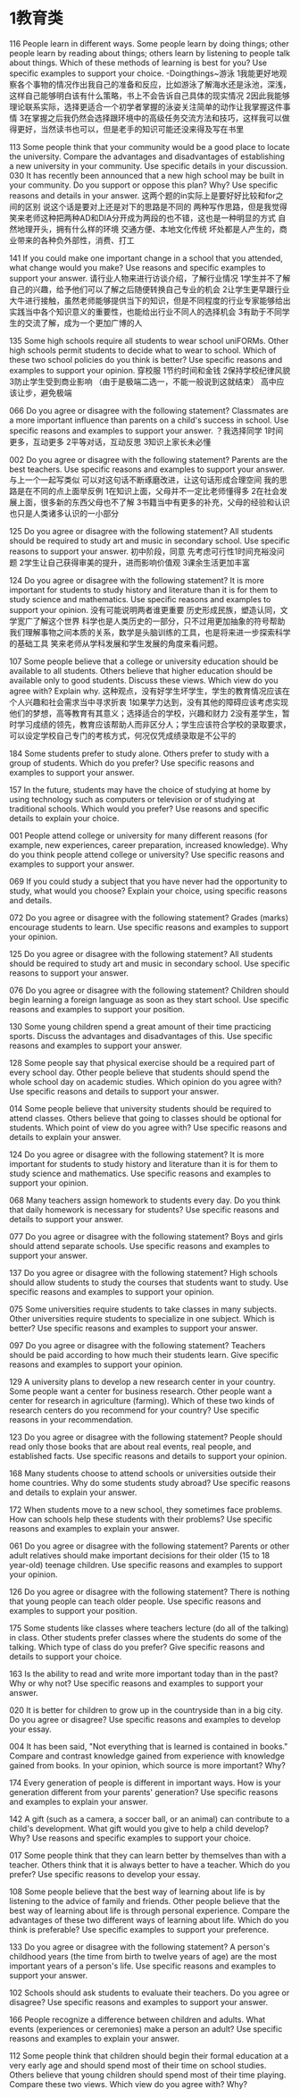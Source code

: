 # 1教育类

116 People learn in different ways. Some people learn by doing things; other people learn by reading about things; others learn by listening to people talk about things. Which of these methods of learning is best for you? Use specific examples to support your choice.
-Doingthings~游泳
1我能更好地观察各个事物的情况作出我自己的准备和反应，比如游泳了解海水还是泳池，深浅，这样自己能够明白该有什么策略，书上不会告诉自己具体的现实情况
2因此我能够理论联系实际，选择更适合一个初学者掌握的泳姿关注简单的动作让我掌握这件事情
3在掌握之后我仍然会选择跟环境中的高级任务交流方法和技巧，这样我可以做得更好，当然读书也可以，但是老手的知识可能还没来得及写在书里

113 Some people think that your community would be a good place to locate the university. Compare the advantages and disadvantages of establishing a new university in your community. Use specific details in your discussion.
030 It has recently been announced that a new high school may be built in your community. Do you support or oppose this plan? Why? Use specific reasons and details in your answer.
这两个题的in实际上是要好好比较和for之间的区别
说这个话是要对上还是对下的思路是不同的
两种写作思路，但是我觉得笑来老师这种把两种AD和DIA分开成为两段的也不错，这也是一种明显的方式
自然地理开头，拥有什么样的环境
交通方便、本地文化传统
坏处都是人产生的，商业带来的各种负外部性，消费、打工




141 If you could make one important change in a school that you attended, what change would you make? Use reasons and specific examples to support your answer.
请行业人物来进行访谈介绍，了解行业情况
1学生并不了解自己的兴趣，给予他们可以了解之后随便转换自己专业的机会
2让学生更早跟行业大牛进行接触，虽然老师能够提供当下的知识，但是不同程度的行业专家能够给出实践当中各个知识意义的重要性，也能给出行业不同人的选择机会
3有助于不同学生的交流了解，成为一个更加广博的人


135 Some high schools require all students to wear school uniFORMs. Other high schools permit students to decide what to wear to school. Which of these two school policies do you think is better? Use specific reasons and examples to support your opinion.
穿校服
1节约时间和金钱
2保持学校纪律风貌
3防止学生受到商业影响
（由于是极端二选一，不能一般说到这就结束）
高中应该让步，避免极端

066 Do you agree or disagree with the following statement? Classmates are a more important influence than parents on a child's success in school. Use specific reasons and examples to support your answer.
？我选择同学
1时间更多，互动更多
2平等对话，互动反思
3知识上家长未必懂

002 Do you agree or disagree with the following statement? Parents are the best teachers. Use specific reasons and examples to support your answer.
与上一个一起写类似
可以对这句话不断琢磨改进，让这句话形成合理空间
我的思路是在不同的点上面举反例
1在知识上面，父母并不一定比老师懂得多
2在社会发展上面，很多新的东西父母也不了解
3书籍当中有更多的补充，父母的经验和认识也只是人类诸多认识的一小部分

125 Do you agree or disagree with the following statement? All students should be required to study art and music in secondary school. Use specific reasons to support your answer.
初中阶段，同意
先考虑可行性1时间充裕没问题
2学生让自己获得审美的提升，进而影响价值观
3课余生活更加丰富

124 Do you agree or disagree with the following statement? It is more important for students to study history and literature than it is for them to study science and mathematics. Use specific reasons and examples to support your opinion.
没有可能说明两者谁更重要
历史形成民族，塑造认同，文学宽广了解这个世界
科学也是人类历史的一部分，只不过用更加抽象的符号帮助我们理解事物之间本质的关系，数学是头脑训练的工具，也是将来进一步探索科学的基础工具
笑来老师从学科发展和学生发展的角度来看问题。

107 Some people believe that a college or university education should be available to all students. Others believe that higher education should be available only to good students. Discuss these views. Which view do you agree with? Explain why.
这种观点，没有好学生坏学生，学生的教育情况应该在个人兴趣和社会需求当中寻求折衷
1如果学力达到，没有其他的障碍应该考虑实现他们的梦想，高等教育有其意义；选择适合的学校，兴趣和财力
2没有差学生，暂时学习成绩的领先，教育应该帮助人而非区分人；学生应该符合学校的录取要求，可以设定学校自己专门的考核方式，何况仅凭成绩录取是不公平的


184 Some students prefer to study alone. Others prefer to study with a group of students. Which
do you prefer? Use specific reasons and examples to support your answer.



157 In the future, students may have the choice of studying at home by using technology such as computers or television or of studying at traditional schools. Which would you prefer? Use reasons and specific details to explain your choice.

001 People attend college or university for many different reasons (for example, new experiences, career preparation, increased knowledge). Why do you think people attend college or university? Use specific reasons and examples to support your answer.

069 If you could study a subject that you have never had the opportunity to study, what would you choose? Explain your choice, using specific reasons and details.

072 Do you agree or disagree with the following statement? Grades (marks) encourage students to learn. Use specific reasons and examples to support your opinion.

125 Do you agree or disagree with the following statement? All students should be required to study art and music in secondary school. Use specific reasons to support your answer.

076 Do you agree or disagree with the following statement? Children should begin learning a foreign language as soon as they start school. Use specific reasons and examples to support your position.

130 Some young children spend a great amount of their time practicing sports. Discuss the advantages and disadvantages of this. Use specific reasons and examples to support your answer. 

128 Some people say that physical exercise should be a required part of every school day. Other people believe that students should spend the whole school day on academic studies. Which opinion do you agree with? Use specific reasons and details to support your answer.

014 Some people believe that university students should be required to attend classes. Others believe that going to classes should be optional for students. Which point of view do you agree with? Use specific reasons and details to explain your answer.

124 Do you agree or disagree with the following statement? It is more important for students to study history and literature than it is for them to study science and mathematics. Use specific reasons and examples to support your opinion.

068 Many teachers assign homework to students every day. Do you think that daily homework is necessary for students? Use specific reasons and details to support your answer.

077 Do you agree or disagree with the following statement? Boys and girls should attend separate schools. Use specific reasons and examples to support your answer.

137 Do you agree or disagree with the following statement? High schools should allow students to
study the courses that students want to study. Use specific reasons and examples to support your opinion.

075 Some universities require students to take classes in many subjects. Other universities require students to specialize in one subject. Which is better? Use specific reasons and examples to support your answer.

097 Do you agree or disagree with the following statement? Teachers should be paid according to how much their students learn. Give specific reasons and examples to support your opinion.

129 A university plans to develop a new research center in your country. Some people want a center for business research. Other people want a center for research in agriculture (farming). Which of these two kinds of research centers do you recommend for your country? Use specific reasons in your recommendation.

123 Do you agree or disagree with the following statement? People should read only those books that are about real events, real people, and established facts. Use specific reasons and details to support your opinion.

168 Many students choose to attend schools or universities outside their home countries. Why do some students study abroad? Use specific reasons and details to explain your answer.

172 When students move to a new school, they sometimes face problems. How can schools help these students with their problems? Use specific reasons and examples to explain your answer.

061 Do you agree or disagree with the following statement? Parents or other adult relatives should make important decisions for their older (15 to 18 year-old) teenage children. Use specific reasons and examples to support your opinion.

126 Do you agree or disagree with the following statement? There is nothing that young people can teach older people. Use specific reasons and examples to support your position.

175 Some students like classes where teachers lecture (do all of the talking) in class. Other students prefer classes where the students do some of the talking. Which type of class do you prefer? Give specific reasons and details to support your choice.

163 Is the ability to read and write more important today than in the past? Why or why not? Use specific reasons and examples to support your answer.

020 It is better for children to grow up in the countryside than in a big city. Do you agree or disagree? Use specific reasons and examples to develop your essay.

004 It has been said, "Not everything that is learned is contained in books." Compare and contrast knowledge gained from experience with knowledge gained from books. In your opinion, which source is more important? Why?

174 Every generation of people is different in important ways. How is your generation different from your parents' generation? Use specific reasons and examples to explain your answer.

142 A gift (such as a camera, a soccer ball, or an animal) can contribute to a child's development. What gift would you give to help a child develop? Why? Use reasons and specific examples to support your choice.

017 Some people think that they can learn better by themselves than with a teacher. Others think that it is always better to have a teacher. Which do you prefer? Use specific reasons to develop your essay.

108 Some people believe that the best way of learning about life is by listening to the advice of family and friends. Other people believe that the best way of learning about life is through personal experience. Compare the advantages of these two different ways of learning about life. Which do you think is preferable? Use specific examples to support your preference.

133 Do you agree or disagree with the following statement? A person's childhood years (the time from birth to twelve years of age) are the most important years of a person's life. Use specific reasons and examples to support your answer.

102 Schools should ask students to evaluate their teachers. Do you agree or disagree? Use specific reasons and examples to support your answer.

166 People recognize a difference between children and adults. What events (experiences or ceremonies) make a person an adult? Use specific reasons and examples to explain your answer.

112 Some people think that children should begin their formal education at a very early age and should spend most of their time on school studies. Others believe that young children should spend most of their time playing. Compare these two views. Which view do you agree with? Why?


